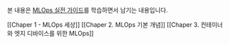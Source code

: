 본 내용은 [MLOps 실전 가이드](https://m.hanbit.co.kr/store/books/book_view.html?p_code=B9385341956)를 학습하면서 남기는 내용입니다.

[[Chaper 1 - MLOps 세상]]
[[Chaper 2. MLOps 기본 개념]]
[[Chaper 3. 컨테이너와 엣지 디바이스를 위한 MLOps]]
